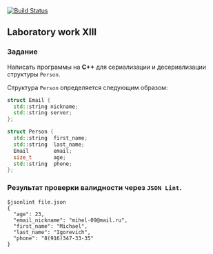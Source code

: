 [![Build Status](https://travis-ci.org/n0k8t/lab10.svg?branch=master)](https://travis-ci.org/n0k8t/lab13)
## Laboratory work XIII

### Задание

Написать программы на **C++** для сериализации и десериализации структуры `Person`.

Структура `Person` определяется следующим образом:

```cpp
struct Email {
  std::string nickname;
  std::string server;
};

struct Person {
  std::string  first_name;
  std::string  last_name;
  Email        email;
  size_t       age;
  std::string  phone;
};
```

### Результат проверки валидности через `JSON Lint`.
```
$jsonlint file.json
{
  "age": 23,
  "email_nickname": "mihel-09@mail.ru",
  "first_name": "Michael",
  "last_name": "Igorevich",
  "phone": "8(916)347-33-35"
}
```
